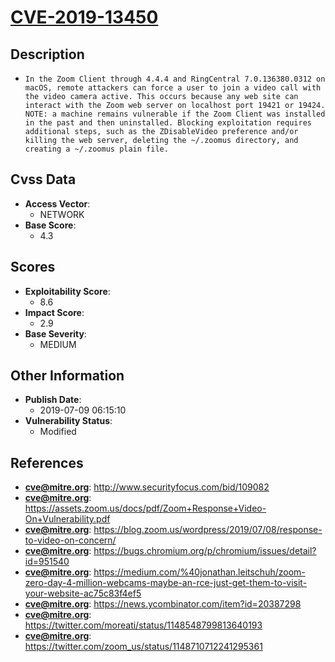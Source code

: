 
# [CVE-2019-13450](http://www.securityfocus.com/bid/109082)

## Description

- `In the Zoom Client through 4.4.4 and RingCentral 7.0.136380.0312 on macOS, remote attackers can force a user to join a video call with the video camera active. This occurs because any web site can interact with the Zoom web server on localhost port 19421 or 19424. NOTE: a machine remains vulnerable if the Zoom Client was installed in the past and then uninstalled. Blocking exploitation requires additional steps, such as the ZDisableVideo preference and/or killing the web server, deleting the ~/.zoomus directory, and creating a ~/.zoomus plain file.`

## Cvss Data

- **Access Vector**:
  - NETWORK
- **Base Score**:
  - 4.3

## Scores

- **Exploitability Score**:
  - 8.6
- **Impact Score**:
  - 2.9
- **Base Severity**:
  - MEDIUM

## Other Information

- **Publish Date**:
  - 2019-07-09 06:15:10
- **Vulnerability Status**:
  - Modified

## References

- **cve@mitre.org**: http://www.securityfocus.com/bid/109082
- **cve@mitre.org**: https://assets.zoom.us/docs/pdf/Zoom+Response+Video-On+Vulnerability.pdf
- **cve@mitre.org**: https://blog.zoom.us/wordpress/2019/07/08/response-to-video-on-concern/
- **cve@mitre.org**: https://bugs.chromium.org/p/chromium/issues/detail?id=951540
- **cve@mitre.org**: https://medium.com/%40jonathan.leitschuh/zoom-zero-day-4-million-webcams-maybe-an-rce-just-get-them-to-visit-your-website-ac75c83f4ef5
- **cve@mitre.org**: https://news.ycombinator.com/item?id=20387298
- **cve@mitre.org**: https://twitter.com/moreati/status/1148548799813640193
- **cve@mitre.org**: https://twitter.com/zoom_us/status/1148710712241295361
